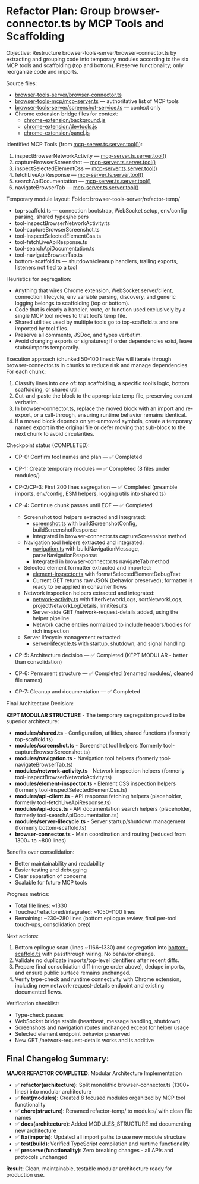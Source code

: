 # Refactor Plan: Group browser-connector.ts by MCP Tools and Scaffolding

Objective:
Restructure browser-tools-server/browser-connector.ts by extracting and grouping code into temporary modules according to the six MCP tools and scaffolding (top and bottom). Preserve functionality; only reorganize code and imports.

Source files:

- [browser-tools-server/browser-connector.ts](browser-tools-server/browser-connector.ts:1)
- [browser-tools-mcp/mcp-server.ts](browser-tools-mcp/mcp-server.ts:1) — authoritative list of MCP tools
- [browser-tools-server/screenshot-service.ts](browser-tools-server/screenshot-service.ts:1) — context only
- Chrome extension bridge files for context:
  - [chrome-extension/background.js](chrome-extension/background.js:1)
  - [chrome-extension/devtools.js](chrome-extension/devtools.js:1)
  - [chrome-extension/panel.js](chrome-extension/panel.js:1)

Identified MCP Tools (from [mcp-server.ts.server.tool()](browser-tools-mcp/mcp-server.ts:348)):

1. inspectBrowserNetworkActivity — [mcp-server.ts.server.tool()](browser-tools-mcp/mcp-server.ts:348)
2. captureBrowserScreenshot — [mcp-server.ts.server.tool()](browser-tools-mcp/mcp-server.ts:477)
3. inspectSelectedElementCss — [mcp-server.ts.server.tool()](browser-tools-mcp/mcp-server.ts:647)
4. fetchLiveApiResponse — [mcp-server.ts.server.tool()](browser-tools-mcp/mcp-server.ts:648)
5. searchApiDocumentation — [mcp-server.ts.server.tool()](browser-tools-mcp/mcp-server.ts:1096)
6. navigateBrowserTab — [mcp-server.ts.server.tool()](browser-tools-mcp/mcp-server.ts:1252)

Temporary module layout:
Folder: browser-tools-server/refactor-temp/

- top-scaffold.ts — connection bootstrap, WebSocket setup, env/config parsing, shared types/helpers
- tool-inspectBrowserNetworkActivity.ts
- tool-captureBrowserScreenshot.ts
- tool-inspectSelectedElementCss.ts
- tool-fetchLiveApiResponse.ts
- tool-searchApiDocumentation.ts
- tool-navigateBrowserTab.ts
- bottom-scaffold.ts — shutdown/cleanup handlers, trailing exports, listeners not tied to a tool

Heuristics for segregation:

- Anything that wires Chrome extension, WebSocket server/client, connection lifecycle, env variable parsing, discovery, and generic logging belongs to scaffolding (top or bottom).
- Code that is clearly a handler, route, or function used exclusively by a single MCP tool moves to that tool’s temp file.
- Shared utilities used by multiple tools go to top-scaffold.ts and are imported by tool files.
- Preserve all comments, JSDoc, and types verbatim.
- Avoid changing exports or signatures; if order dependencies exist, leave stubs/imports temporarily.

Execution approach (chunked 50–100 lines):
We will iterate through browser-connector.ts in chunks to reduce risk and manage dependencies. For each chunk:

1. Classify lines into one of: top scaffolding, a specific tool’s logic, bottom scaffolding, or shared util.
2. Cut-and-paste the block to the appropriate temp file, preserving content verbatim.
3. In browser-connector.ts, replace the moved block with an import and re-export, or a call-through, ensuring runtime behavior remains identical.
4. If a moved block depends on yet-unmoved symbols, create a temporary named export in the original file or defer moving that sub-block to the next chunk to avoid circularities.

Checkpoint status (COMPLETED):

- CP-0: Confirm tool names and plan — ✅ Completed
- CP-1: Create temporary modules — ✅ Completed (8 files under modules/)
- CP-2/CP-3: First 200 lines segregation — ✅ Completed (preamble imports, env/config, ESM helpers, logging utils into shared.ts)
- CP-4: Continue chunk passes until EOF — ✅ Completed

  - Screenshot tool helpers extracted and integrated:
    - [screenshot.ts](browser-tools-server/modules/screenshot.ts) with buildScreenshotConfig, buildScreenshotResponse
    - Integrated in browser-connector.ts captureScreenshot method
  - Navigation tool helpers extracted and integrated:
    - [navigation.ts](browser-tools-server/modules/navigation.ts) with buildNavigationMessage, parseNavigationResponse
    - Integrated in browser-connector.ts navigateTab method
  - Selected element formatter extracted and imported:
    - [element-inspector.ts](browser-tools-server/modules/element-inspector.ts) with formatSelectedElementDebugText
    - Current GET returns raw JSON (behavior preserved); formatter is ready to be applied in consumer flows
  - Network inspection helpers extracted and integrated:
    - [network-activity.ts](browser-tools-server/modules/network-activity.ts) with filterNetworkLogs, sortNetworkLogs, projectNetworkLogDetails, limitResults
    - Server-side GET /network-request-details added, using the helper pipeline
    - Network cache entries normalized to include headers/bodies for rich inspection
  - Server lifecycle management extracted:
    - [server-lifecycle.ts](browser-tools-server/modules/server-lifecycle.ts) with startup, shutdown, and signal handling

- CP-5: Architecture decision — ✅ Completed (KEPT MODULAR - better than consolidation)
- CP-6: Permanent structure — ✅ Completed (renamed modules/, cleaned file names)
- CP-7: Cleanup and documentation — ✅ Completed

Final Architecture Decision:

**KEPT MODULAR STRUCTURE** - The temporary segregation proved to be superior architecture:

- **modules/shared.ts** - Configuration, utilities, shared functions (formerly top-scaffold.ts)
- **modules/screenshot.ts** - Screenshot tool helpers (formerly tool-captureBrowserScreenshot.ts)
- **modules/navigation.ts** - Navigation tool helpers (formerly tool-navigateBrowserTab.ts)
- **modules/network-activity.ts** - Network inspection helpers (formerly tool-inspectBrowserNetworkActivity.ts)
- **modules/element-inspector.ts** - Element CSS inspection helpers (formerly tool-inspectSelectedElementCss.ts)
- **modules/api-client.ts** - API response fetching helpers (placeholder, formerly tool-fetchLiveApiResponse.ts)
- **modules/api-docs.ts** - API documentation search helpers (placeholder, formerly tool-searchApiDocumentation.ts)
- **modules/server-lifecycle.ts** - Server startup/shutdown management (formerly bottom-scaffold.ts)
- **browser-connector.ts** - Main coordination and routing (reduced from 1300+ to ~800 lines)

Benefits over consolidation:
- Better maintainability and readability
- Easier testing and debugging
- Clear separation of concerns
- Scalable for future MCP tools

Progress metrics:

- Total file lines: ~1330
- Touched/refactored/integrated: ~1050–1100 lines
- Remaining: ~230–280 lines (bottom epilogue review, final per-tool touch-ups, consolidation prep)

Next actions:

1. Bottom epilogue scan (lines ~1166–1330) and segregation into [bottom-scaffold.ts](browser-tools-server/refactor-temp/bottom-scaffold.ts:1) with passthrough wiring. No behavior change.
2. Validate no duplicate imports/top-level identifiers after recent diffs.
3. Prepare final consolidation diff (merge order above), dedupe imports, and ensure public surface remains unchanged.
4. Verify type-check and runtime connectivity with Chrome extension, including new network-request-details endpoint and existing documented flows.

Verification checklist:

- Type-check passes
- WebSocket bridge stable (heartbeat, message handling, shutdown)
- Screenshots and navigation routes unchanged except for helper usage
- Selected element endpoint behavior preserved
- New GET /network-request-details works and is additive

## Final Changelog Summary:

**MAJOR REFACTOR COMPLETED**: Modular Architecture Implementation

- ✅ **refactor(architecture)**: Split monolithic browser-connector.ts (1300+ lines) into modular architecture
- ✅ **feat(modules)**: Created 8 focused modules organized by MCP tool functionality
- ✅ **chore(structure)**: Renamed refactor-temp/ to modules/ with clean file names
- ✅ **docs(architecture)**: Added MODULES_STRUCTURE.md documenting new architecture
- ✅ **fix(imports)**: Updated all import paths to use new module structure
- ✅ **test(build)**: Verified TypeScript compilation and runtime functionality
- ✅ **preserve(functionality)**: Zero breaking changes - all APIs and protocols unchanged

**Result**: Clean, maintainable, testable modular architecture ready for production use.
